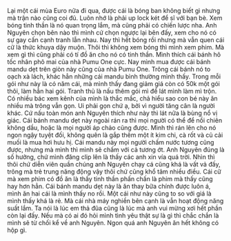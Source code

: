 Lại một cái mùa Euro nữa đi qua, được cái là bóng ban không biết gì nhưng mà trận nào cũng coi đủ. Luôn nhớ là phải up lock két để sĩ với bạn bè. Xem bóng tinh thần là nó quan trọng lắm, mà cũng phải có chiến lược nha. Anh Nguyên chọn bên nào thì mình cứ chọn ngược lại bên đấy, xem cho nó có sự gay cấn cạnh tranh lẫn nhau. Nay thì hết bóng rồi nhưng mà vẫn quen cái cữ là thức khuya dậy muộn. Thôi thì không xem bóng thì mình xem phim. Mà xem gì thì cũng phải có tí đồ ăn cho nó có tinh thần. Mình thích cái bánh hô tốc nhân phô mai của nhà Pumu One cực. Nay mình mua được cái bánh mandu dẹt trên giòn này cũng của nhà Pumu One. Trông cái bánh nó to oạch xà lách, khác hẳn những cái mandu bình thường mình thấy. Trong mỗi gói như này là có năm cái, mà mình thấy đang giảm giá còn có 50k một gói thôi, làm hẳn hai gói. Tranh thủ là nấu thêm gói mì để lát mình làm mì trộn. Có nhiều bác xem kênh của mình là thắc mắc, chả hiểu sao con bé này ăn nhiều mà trông vẫn gọn. Ui phải gọn chứ ạ, bởi vì người tăng cân là người khác. Cứ nấu toàn món anh Nguyên thích như này thì lát nữa là bùng nổ vị giác. Cái bánh mandu dẹt này ngoài rán ra thì mọi người có thể để nồi chiên không dầu, hoặc là mọi người áp chảo cũng được. Mình thì rán lên cho nó ngon ngậy tuyệt đối, không quên là gắp thêm một ít kim chi, cà rốt và củ cải muối là mua hơi hưu hị. Cái mandu này mọi người chấm nước tương cũng được, nhưng mà mình thì mình sẽ chấm với cả tương ớt. Anh Nguyên đúng là số hưởng, chứ mình đăng clip lên là thấy các anh xin vía quá trời. Nhìn thì thôi chứ diễn viên quần chúng anh Nguyên chạy cá cũng khá là vất vả đấy, trông mà trẻ trung năng động vậy thôi chứ cũng khổ tâm nhiều điều. Cái cữ mà xem phim có đồ ăn là thấy tinh thần phấn chấn là phim mà thấy cũng hay hơn hẳn. Cái bánh mandu dẹt này là ăn thay bữa chính được luôn á, mình ăn hai cái là mình thấy no rồi. Một cái như này cũng to so với giá là mình thấy khá là rẻ. Mà cái nhà máy nghiền bên cạnh là vẫn hoạt động năng suất lắm. Ta nói là lúc em thả đũa cũng là lúc mà anh vui mừng xơi hết phần còn lại đấy. Nếu mà có ai đó hỏi mình tình yêu thật sự là gì thì chắc chắn là mình sẽ từ chối kể về anh Nguyên. Ngon quá anh Nguyên ăn hết không có hộp gì.